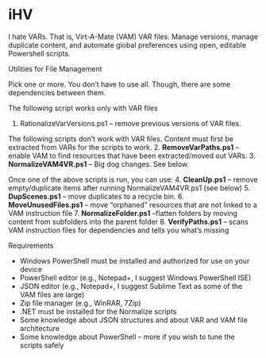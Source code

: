 # iHV
I hate VARs. That is, Virt-A-Mate (VAM) VAR files. Manage versions, manage duplicate content, and automate global preferences using open, editable Powershell scripts.

Utilities for File Management

Pick one or more. You don’t have to use all. Though, there are some dependencies between them.

The following script works only with VAR files
1.	RationalizeVarVersions.ps1</b> – remove previous versions of VAR files.

The following scripts don’t work with VAR files. Content must first be extracted from VARs for the scripts to work.
2.	<b>RemoveVarPaths.ps1</b> –enable VAM to find resources that have been extracted/moved out VARs.
3.	<b>NormalizeVAM4VR.ps1</b> – Big dog changes. See below.

Once one of the above scripts is run, you can use:
4.	<b>CleanUp.ps1</b> – remove empty/duplicate items after running NormalizeVAM4VR.ps1 (see below)
5.	<b>DupScenes.ps1</b> – move duplicates to a recycle bin.
6.	<b>MoveUnusedFiles.ps1</b> – move “orphaned” resources that are not linked to a VAM instruction file
7.	<b>NormalizeFolder.ps1</b> –flatten folders by moving content from subfolders into the parent folder
8.	<b>VerifyPaths.ps1</b> – scans VAM instruction files for dependencies and tells you what’s missing

Requirements
-	Windows PowerShell must be installed and authorized for use on your device
-	PowerShell editor (e.g., Notepad+, I suggest Windows PowerShell ISE)
-	JSON editor (e.g., Notepad+, I suggest Sublime Text as some of the VAM files are large)
-	Zip file manager (e.g., WinRAR, 7Zip)
-	.NET must be installed for the Normalize scripts
-	Some knowledge about JSON structures and about VAR and VAM file architecture
-	Some knowledge about PowerShell – more if you wish to tune the scripts safely

